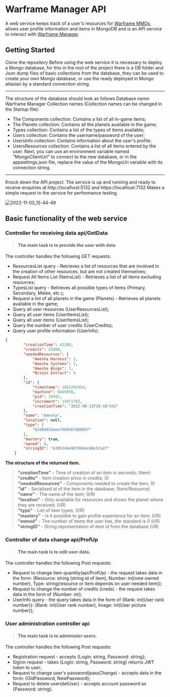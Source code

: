 # Warframe Manager API
A web service keeps track of a user's resources for [Warframe MMOs](https://www.warframe.com/), allows user profile information and items in MongoDB and is an API service to interact with [Warframe Manager](https://github.com/michaelenoroexe/warframeManager).
## Getting Started

Clone the repository
Before using the web service it is necessary to deploy a Mongo database, for this in the root of the project there is a DB folder and Json dump files of basic collections from the database, they can be used to create your own Mongo database, or use the ready deployed in Mongo atlasian by a standard connection string.

-------------------------------------
The structure of the database should look as follows
Database name: Warframe Manager
Collection names (Collection names can be changed in the Startup file):
 - The Components collection: Contains a list of all in-game items;
 - The Planets collection: Contains all the planets available in the game;
 - Types collection: Contains a list of the types of items available;
 - Users collection: Contains the username/password of the user;
 - UsersInfo collection: Contains information about the user's profile;
 - UsersResources collection: Contains a list of all items entered by the user.
Next, you can use an environment variable named "MongoClientUrl" to connect to the new database, or in the appsettings.json file, replace the value of the MongoUri variable with its connection string.
--------------------------------------
Knock down the API project.
The service is up and running and ready to receive enquiries at http://localhost:5132 and https://localhost:7132
Makes a simple request to the service for performance testing.

 ![2022-11-03_15-44-49](https://user-images.githubusercontent.com/86874761/199787459-1c9fbf2b-4741-4d8f-b660-bb41e102562f.png)

## Basic functionality of the web service

### **Controller for receiving data api/GetData**
> #### The main task is to provide the user with data
The controller handles the following GET requests:
- ResourcesList query - Retrieves a list of resources that are involved in the creation of other resources, but are not created themselves; 
- Request All Items List (ItemsList) - Retrieves a list of all items excluding resources;
- TypesList query - Retrieves all possible types of items (Primary, Secondary, Melee, etc.);
- Request a list of all planets in the game (Planets) - Retrieves all planets available in the game;
- Query all user resources (UserResourcesList);
- Query all user items (UserItemsList);
- Query all user items (UserItemsList);
- Query the number of user credits (UserCredits);
- Query user profile information (UserInfo).

```json
{
        "creationTime": 43200,
        "credits": 25000,
        "neededResources": {
            "Amesha Harness": 1,
            "Amesha Systems": 1,
            "Amesha Wings": 1,
            "Nitain Extract": 4
        },
        "id": {
            "timestamp": 1661285454,
            "machine": 9465958,
            "pid": 19592,
            "increment": 15071783,
            "creationTime": "2022-08-23T20:10:54Z"
        },
        "name": "Amesha",
        "location": null,
        "type": [
            "62d8682daeef469267d8083f"
        ],
        "mastery": true,
        "owned": 0,
        "stringID": "6305344e9070664c88e5fa27"
    }
```

**The structure of the returned item.**
> **"creationTime"** - Time of creation of an item in seconds; (Item) <br>
> **"credits"** - Item creation price in credits; (I) <br>
> **"neededResources"** - Components needed to create the item; (I) <br>
> **"id"** - Serialised id of the item in the database; (Item/Resource) <br>
> **"name"** - The name of the item;	(I/R) <br>
> **"location"** - Only available for resources and shows the planet where they are received; (I/R) <br>
> **"type"** - List of item types; (I/R) <br>
> **"mastery"** - Is it possible to gain profile experience for an item; (I/R) <br>
> **"owned"** - The number of items the user has, the standard is 0 (I/R) <br>
> **"stringID"** - String representation of item id from the database (I/R) <br>

### **Controller of data change api/ProfUp**
> #### The main task is to edit user data.

The controller handles the following Post requests:
- Request to change item quantity(api/ProfUp) - the request takes data in the form: {Resource: string (string id of item), Number: int(new owned number), Type: string(resource or item depends on user needed item)}; 
- Request to change the number of credits (creds) - the request takes data in the form of {Number: int};
- UserInfo query - the query takes data in the form of {Rank: int(User rank number)}: {Rank: int(User rank number), Image: int(User picture number)};

### **User administration controller api**
> #### The main task is to administer users.

The controller handles the following Post requests:
- Registration request - accepts {Login: string, Password: string}; 
- Signin request - takes {Login: string, Password: string} returns JWT token to user;
- Request to change user's password(passChange) - accepts data in the form: {OldPassword, NewPassword};
- Request to delete user(delUser) - accepts account password as {Password: string}.


